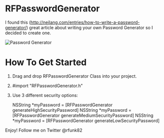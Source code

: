 RFPasswordGenerator
===================

I found this (http://neilang.com/entries/how-to-write-a-password-generator/) great article about writing your own Password Generator so I decided to create one.

![Password Generator](https://github.com/altercation/solarized/raw/master/img/solarized-vim.png)

How To Get Started
==================

1.  Drag and drop RFPasswordGenerator Class into your project.
2.  #import "RFPasswordGenerator.h"
3.  Use 3 different security options:
  
     NSString *myPassword = [RFPasswordGenerator generateHighSecurityPassword]
     NSString *myPassword = [RFPasswordGenerator generateMediumSecurityPassword]
     NSString *myPassword = [RFPasswordGenerator generateLowSecurityPassword]

Enjoy!
Follow me on Twitter @rfunk82

